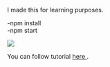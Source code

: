 I made this for learning purposes.

-npm install  
-npm start 


<img src="https://media.giphy.com/media/fYHbosjAaW0dCgazvN/giphy.gif"> </img>

You can follow tutorial <a href="https://medium.com/trlogic/making-a-snake-game-using-react-hooks-6702e56812d5">here </a>. 
